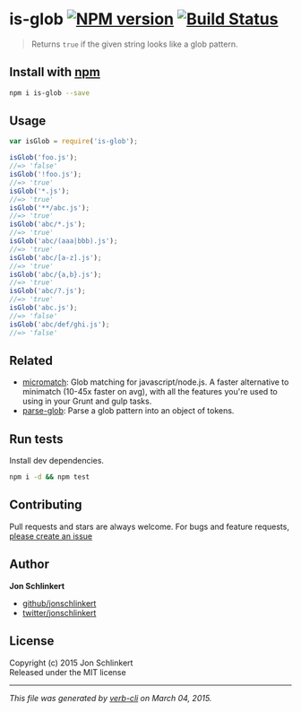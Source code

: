 # is-glob [![NPM version](https://badge.fury.io/js/is-glob.svg)](http://badge.fury.io/js/is-glob)  [![Build Status](https://travis-ci.org/jonschlinkert/is-glob.svg)](https://travis-ci.org/jonschlinkert/is-glob) 

> Returns `true` if the given string looks like a glob pattern.


































































<extoc></extoc>

## Install with [npm](npmjs.org)

```bash
npm i is-glob --save
```

## Usage

```js
var isGlob = require('is-glob');

isGlob('foo.js');
//=> 'false'
isGlob('!foo.js');
//=> 'true'
isGlob('*.js');
//=> 'true'
isGlob('**/abc.js');
//=> 'true'
isGlob('abc/*.js');
//=> 'true'
isGlob('abc/(aaa|bbb).js');
//=> 'true'
isGlob('abc/[a-z].js');
//=> 'true'
isGlob('abc/{a,b}.js');
//=> 'true'
isGlob('abc/?.js');
//=> 'true'
isGlob('abc.js');
//=> 'false'
isGlob('abc/def/ghi.js');
//=> 'false'
```

## Related
* [micromatch](https://github.com/jonschlinkert/micromatch): Glob matching for javascript/node.js. A faster alternative to minimatch (10-45x faster on avg), with all the features you're used to using in your Grunt and gulp tasks.
* [parse-glob](https://github.com/jonschlinkert/parse-glob): Parse a glob pattern into an object of tokens.

## Run tests
Install dev dependencies.

```bash
npm i -d && npm test
```


## Contributing
Pull requests and stars are always welcome. For bugs and feature requests, [please create an issue](https://github.com/jonschlinkert/is-glob/issues)


## Author

**Jon Schlinkert**
 
+ [github/jonschlinkert](https://github.com/jonschlinkert)
+ [twitter/jonschlinkert](http://twitter.com/jonschlinkert) 

## License
Copyright (c) 2015 Jon Schlinkert  
Released under the MIT license

***

_This file was generated by [verb-cli](https://github.com/assemble/verb-cli) on March 04, 2015._